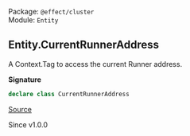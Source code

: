 Package: `@effect/cluster`<br />
Module: `Entity`<br />

## Entity.CurrentRunnerAddress

A Context.Tag to access the current Runner address.

**Signature**

```ts
declare class CurrentRunnerAddress
```

[Source](https://github.com/Effect-TS/effect/tree/main/packages/cluster/src/Entity.ts#L421)

Since v1.0.0